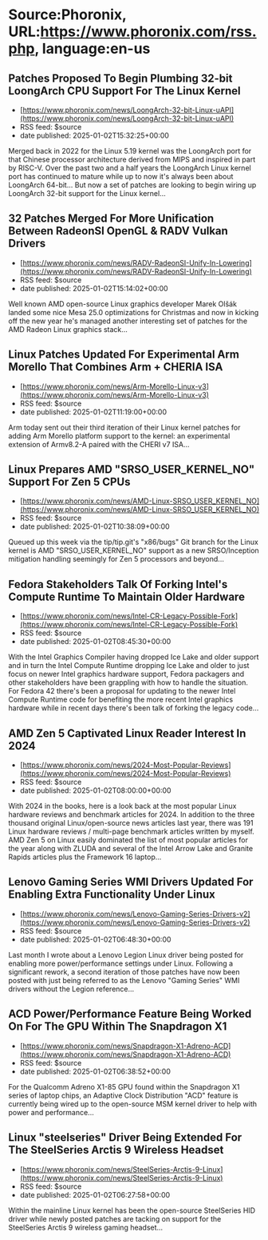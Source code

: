 # Source:Phoronix, URL:https://www.phoronix.com/rss.php, language:en-us

## Patches Proposed To Begin Plumbing 32-bit LoongArch CPU Support For The Linux Kernel
 - [https://www.phoronix.com/news/LoongArch-32-bit-Linux-uAPI](https://www.phoronix.com/news/LoongArch-32-bit-Linux-uAPI)
 - RSS feed: $source
 - date published: 2025-01-02T15:32:25+00:00

Merged back in 2022 for the Linux 5.19 kernel was the LoongArch port for that Chinese processor architecture derived from MIPS and inspired in part by RISC-V. Over the past two and a half years the LoongArch Linux kernel port has continued to mature while up to now it's always been about LoongArch 64-bit... But now a set of patches are looking to begin wiring up LoongArch 32-bit support for the Linux kernel...

## 32 Patches Merged For More Unification Between RadeonSI OpenGL & RADV Vulkan Drivers
 - [https://www.phoronix.com/news/RADV-RadeonSI-Unify-In-Lowering](https://www.phoronix.com/news/RADV-RadeonSI-Unify-In-Lowering)
 - RSS feed: $source
 - date published: 2025-01-02T15:14:02+00:00

Well known AMD open-source Linux graphics developer Marek Olšák landed some nice Mesa 25.0 optimizations for Christmas and now in kicking off the new year he's managed another interesting set of patches for the AMD Radeon Linux graphics stack...

## Linux Patches Updated For Experimental Arm Morello That Combines Arm + CHERIA ISA
 - [https://www.phoronix.com/news/Arm-Morello-Linux-v3](https://www.phoronix.com/news/Arm-Morello-Linux-v3)
 - RSS feed: $source
 - date published: 2025-01-02T11:19:00+00:00

Arm today sent out their third iteration of their Linux kernel patches for adding Arm Morello platform support to the kernel: an experimental extension of Armv8.2-A paired with the CHERI v7 ISA...

## Linux Prepares AMD "SRSO_USER_KERNEL_NO" Support For Zen 5 CPUs
 - [https://www.phoronix.com/news/AMD-Linux-SRSO_USER_KERNEL_NO](https://www.phoronix.com/news/AMD-Linux-SRSO_USER_KERNEL_NO)
 - RSS feed: $source
 - date published: 2025-01-02T10:38:09+00:00

Queued up this week via the tip/tip.git's "x86/bugs" Git branch for the Linux kernel is AMD "SRSO_USER_KERNEL_NO" support as a new SRSO/Inception mitigation handling seemingly for Zen 5 processors and beyond...

## Fedora Stakeholders Talk Of Forking Intel's Compute Runtime To Maintain Older Hardware
 - [https://www.phoronix.com/news/Intel-CR-Legacy-Possible-Fork](https://www.phoronix.com/news/Intel-CR-Legacy-Possible-Fork)
 - RSS feed: $source
 - date published: 2025-01-02T08:45:30+00:00

With the Intel Graphics Compiler having dropped Ice Lake and older support and in turn the Intel Compute Runtime dropping Ice Lake and older to just focus on newer Intel graphics hardware support, Fedora packagers and other stakeholders have been grappling with how to handle the situation. For Fedora 42 there's been a proposal for updating to the newer Intel Compute Runtime code for benefiting the more recent Intel graphics hardware while in recent days there's been talk of forking the legacy code...

## AMD Zen 5 Captivated Linux Reader Interest In 2024
 - [https://www.phoronix.com/news/2024-Most-Popular-Reviews](https://www.phoronix.com/news/2024-Most-Popular-Reviews)
 - RSS feed: $source
 - date published: 2025-01-02T08:00:00+00:00

With 2024 in the books, here is a look back at the most popular Linux hardware reviews and benchmark articles for 2024. In addition to the three thousand original Linux/open-source news articles last year, there was 191 Linux hardware reviews / multi-page benchmark articles written by myself. AMD Zen 5 on Linux easily dominated the list of most popular articles for the year along with ZLUDA and several of the Intel Arrow Lake and Granite Rapids articles plus the Framework 16 laptop...

## Lenovo Gaming Series WMI Drivers Updated For Enabling Extra Functionality Under Linux
 - [https://www.phoronix.com/news/Lenovo-Gaming-Series-Drivers-v2](https://www.phoronix.com/news/Lenovo-Gaming-Series-Drivers-v2)
 - RSS feed: $source
 - date published: 2025-01-02T06:48:30+00:00

Last month I wrote about a Lenovo Legion Linux driver being posted for enabling more power/performance settings under Linux. Following a significant rework, a second iteration of those patches have now been posted with just being referred to as the Lenovo "Gaming Series" WMI drivers without the Legion reference...

## ACD Power/Performance Feature Being Worked On For The GPU Within The Snapdragon X1
 - [https://www.phoronix.com/news/Snapdragon-X1-Adreno-ACD](https://www.phoronix.com/news/Snapdragon-X1-Adreno-ACD)
 - RSS feed: $source
 - date published: 2025-01-02T06:38:52+00:00

For the Qualcomm Adreno X1-85 GPU found within the Snapdragon X1 series of laptop chips, an Adaptive Clock Distribution "ACD" feature is currently being wired up to the open-source MSM kernel driver to help with power and performance...

## Linux "steelseries" Driver Being Extended For The SteelSeries Arctis 9 Wireless Headset
 - [https://www.phoronix.com/news/SteelSeries-Arctis-9-Linux](https://www.phoronix.com/news/SteelSeries-Arctis-9-Linux)
 - RSS feed: $source
 - date published: 2025-01-02T06:27:58+00:00

Within the mainline Linux kernel has been the open-source SteelSeries HID driver while newly posted patches are tacking on support for the SteelSeries Arctis 9 wireless gaming headset...

